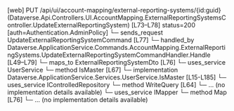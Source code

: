 [web] PUT /api/ui/account-mapping/external-reporting-systems/{id:guid}  (Dataverse.Api.Controllers.UI.AccountMapping.ExternalReportingSystemsController.UpdateExternalReportingSystem)  [L73–L78] status=200 [auth=Authentication.AdminPolicy]
  └─ sends_request UpdateExternalReportingSystemCommand [L77]
    └─ handled_by Dataverse.ApplicationService.Commands.AccountMapping.ExternalReportingSystems.UpdateExternalReportingSystemCommandHandler.Handle [L49–L79]
      └─ maps_to ExternalReportingSystemDto [L76]
      └─ uses_service UserService
        └─ method IsMaster [L67]
          └─ implementation Dataverse.ApplicationService.Services.UserService.IsMaster [L15-L185]
      └─ uses_service IControlledRepository<ExternalReportingSystem>
        └─ method WriteQuery [L64]
          └─ ... (no implementation details available)
      └─ uses_service IMapper
        └─ method Map [L76]
          └─ ... (no implementation details available)

